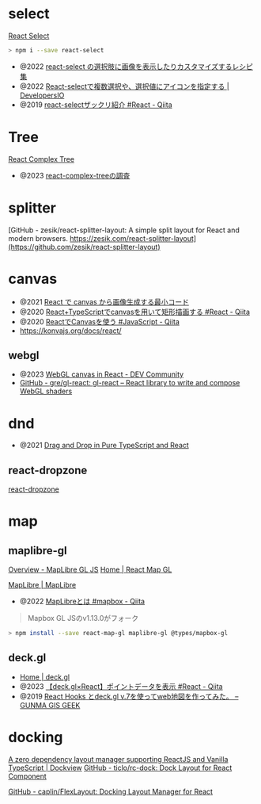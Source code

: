 # select
[React Select](https://react-select.com/home)
```sh
> npm i --save react-select
```

- @2022 [react-select の選択肢に画像を表示したりカスタマイズするレシピ集](https://zenn.dev/waddy/articles/react-select-customize)
- @2022 [React-selectで複数選択や、選択値にアイコンを指定する | DevelopersIO](https://dev.classmethod.jp/articles/react-select/)
- @2019 [react-selectザックリ紹介 #React - Qiita](https://qiita.com/Hitomi_Nagano/items/c00df24dc24e0329167d)

# Tree
[React Complex Tree](https://rct.lukasbach.com/)

- @2023 [react-complex-treeの調査](https://zenn.dev/smallstall/scraps/3ec951efdd2e97)

# splitter
[GitHub - zesik/react-splitter-layout: A simple split layout for React and modern browsers. https://zesik.com/react-splitter-layout](https://github.com/zesik/react-splitter-layout)

# canvas
- @2021 [React で canvas から画像生成する最小コード](https://zenn.dev/anozon/articles/react-canvas-to-img)
- @2020 [React+TypeScriptでcanvasを用いて矩形描画する #React - Qiita](https://qiita.com/h-kagata/items/8639e7c330c3e84db2f9)
- @2020 [ReactでCanvasを使う #JavaScript - Qiita](https://qiita.com/shikigamix/items/fe862b6f86146aa8dfc0)
- https://konvajs.org/docs/react/

## webgl
- @2023 [WebGL canvas in React - DEV Community](https://dev.to/jacklehamster/webgl-canvas-in-react-45m5)
- [GitHub - gre/gl-react: gl-react – React library to write and compose WebGL shaders](https://github.com/gre/gl-react)

# dnd
- @2021 [Drag and Drop in Pure TypeScript and React](https://kennethlange.com/drag-and-drop-in-pure-typescript-and-react/)
## react-dropzone
[react-dropzone](https://react-dropzone.js.org/)

# map

## maplibre-gl
[Overview - MapLibre GL JS](https://maplibre.org/maplibre-gl-js/docs/examples/)
[Home | React Map GL](https://visgl.github.io/react-map-gl/)

[MapLibre | MapLibre](https://maplibre.org/)
- @2022 [MapLibreとは #mapbox - Qiita](https://qiita.com/Shogo_Hirasawa/items/2c219a13304580eb70b4)
> Mapbox GL JSのv1.13.0がフォーク

```sh
> npm install --save react-map-gl maplibre-gl @types/mapbox-gl
```

## deck.gl
- [Home | deck.gl](https://deck.gl/)
- @2023 [【deck.gl×React】ポイントデータを表示 #React - Qiita](https://qiita.com/asahina820/items/c6988a341aecc5775109)
- @2019 [React Hooks とdeck.gl v.7を使ってweb地図を作ってみた。 – GUNMA GIS GEEK](https://gunmagisgeek.com/blog/react/6399)

# docking
[A zero dependency layout manager supporting ReactJS and Vanilla TypeScript | Dockview](https://dockview.dev/)
[GitHub - ticlo/rc-dock: Dock Layout for React Component](https://github.com/ticlo/rc-dock)



[GitHub - caplin/FlexLayout: Docking Layout Manager for React](https://github.com/caplin/FlexLayout)
